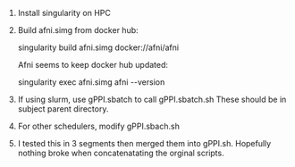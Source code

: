 1) 	Install singularity on HPC

2)	Build afni.simg from docker hub: 
	
	singularity build afni.simg docker://afni/afni
	
	Afni seems to keep docker hub updated:
	
	singularity exec afni.simg afni --version 

3)	If using slurm, use gPPI.sbatch to call gPPI.sbatch.sh
	These should be in subject parent directory. 

4) 	For other schedulers, modify gPPI.sbach.sh

5)	I tested this in 3 segments then merged them into gPPI.sh. 
	Hopefully nothing broke when concatenatating the orginal scripts.
